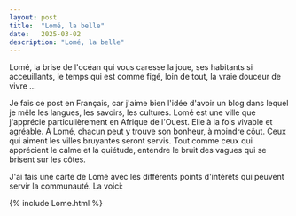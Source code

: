 ```yaml
---
layout: post
title:  "Lomé, la belle"
date:   2025-03-02
description: "Lomé, la belle"
---
```


<p class="intro"><span class="dropcap">L</span>omé, la brise de l'océan qui vous caresse la joue, ses habitants si acceuillants, le temps qui est comme figé, loin de tout, la vraie douceur de vivre ...</p>

Je fais ce post en Français, car j'aime bien l'idée d'avoir un blog dans lequel je mêle les langues, les savoirs, les cultures.
Lomé est une ville que j'apprécie particulièrement en Afrique de l'Ouest. Elle à la fois vivable et agréable. A Lomé, chacun peut y trouve son bonheur, à moindre côut. Ceux qui aiment les villes bruyantes seront servis. Tout comme ceux qui apprécient le calme et la quiétude, entendre le bruit des vagues qui se brisent sur les côtes.

J'ai fais une carte de Lomé avec les différents points d'intérêts qui peuvent servir la communauté. La voici:

{% include Lome.html %}
